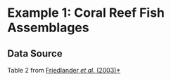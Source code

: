 # Example 1: Coral Reef Fish Assemblages

## Data Source


Table 2 from  [Friedlander *et al.* (2003)*](http://cramp.wcc.hawaii.edu/Downloads/Publications/PRJ_friedlander_et_al_coral_reefs.pdf)  

